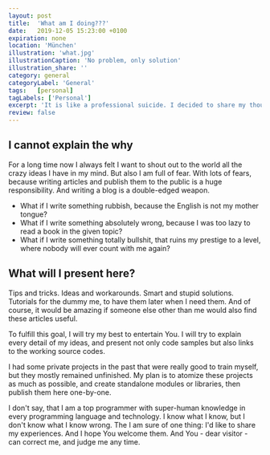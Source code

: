 ```yaml
---
layout: post
title:  'What am I doing???'
date:   2019-12-05 15:23:00 +0100
expiration: none
location: 'München'
illustration: 'what.jpg'
illustrationCaption: 'No problem, only solution'
illustration_share: ''
category: general
categoryLabel: 'General'
tags:   [personal]
tagLabels: ['Personal']
excerpt: 'It is like a professional suicide. I decided to share my thoughts in various IT-related topics. Maybe a good idea, maybe not. The people of the Internet will judge me.'
review: false
---
```


## I cannot explain the why

For a long time now I always felt I want to shout out to the world all the crazy ideas I have in my mind.
But also I am full of fear. With lots of fears, because writing articles and publish them to the public is a
huge responsibility. And writing a blog is a double-edged weapon.

* What if I write something rubbish, because the English is not my mother tongue? 
* What if I write something absolutely wrong, because I was too lazy to read a book in the given topic? 
* What if I write something totally bullshit, that ruins my prestige to a level, where nobody will ever count with me again?

## What will I present here?

Tips and tricks. Ideas and workarounds. Smart and stupid solutions. Tutorials for the dummy me, to have them later 
when I need them. And of course, it would be amazing if someone else other than me would also find these articles useful. 

To fulfill this goal, I will try my best to entertain You. I will try to explain every detail of my ideas, and present not only 
code samples but also links to the working source codes.

I had some private projects in the past that were really good to train myself, but they mostly remained unfinished. 
My plan is to atomize these projects as much as possible, and create standalone modules or libraries, then publish 
them here one-by-one.

I don't say, that I am a top programmer with super-human knowledge in every programming language and technology. I know
what I know, but I don't know what I know wrong. The I am sure of one thing: I'd like to share my experiences. And I 
hope You welcome them. And You - dear visitor - can correct me, and judge me any time.   
